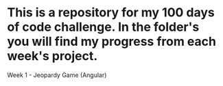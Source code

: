# This is a repository for my 100 days of code challenge. In the folder's you will find my progress from each week's project. 

Week 1 - Jeopardy Game (Angular)
